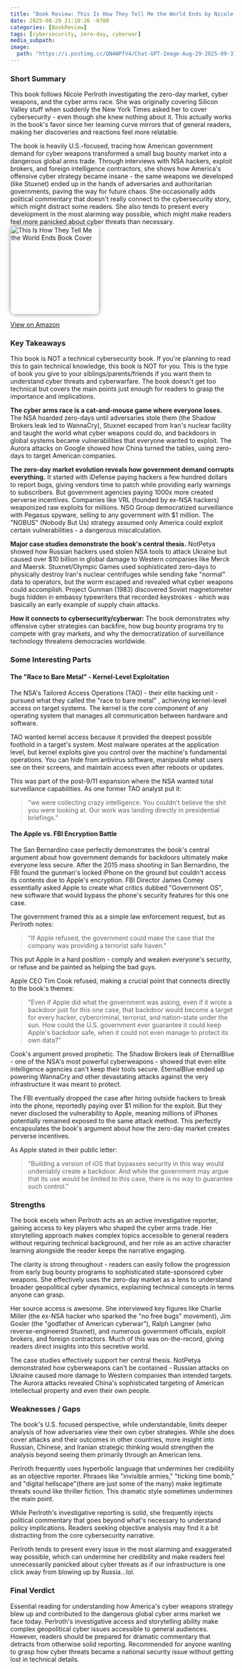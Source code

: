 ```yaml
---
title: "Book Review: This Is How They Tell Me the World Ends by Nicole Perlroth"
date: 2025-08-29 21:10:26 -0700
categories: [BookReview]
tags: [cybersecurity, zero-day, cyberwar]
media_subpath: 
image: 
  path: "https://i.postimg.cc/QN4WPfV4/Chat-GPT-Image-Aug-29-2025-09-37-08-PM.png"
---
```


### Short Summary

This book follows Nicole Perlroth investigating the zero-day market, cyber weapons, and the cyber arms race. She was originally covering Silicon Valley stuff when suddenly the New York Times asked her to cover cybersecurity - even though she knew nothing about it. This actually works in the book's favor since her learning curve mirrors that of general readers, making her discoveries and reactions feel more relatable.

The book is heavily U.S.-focused, tracing how American government demand for cyber weapons transformed a small bug bounty market into a dangerous global arms trade. Through interviews with NSA hackers, exploit brokers, and foreign intelligence contractors, she shows how America's offensive cyber strategy became insane - the same weapons we developed (like Stuxnet) ended up in the hands of adversaries and authoritarian governments, paving the way for future chaos. She occasionally adds political commentary that doesn't really connect to the cybersecurity story, which might distract some readers. She also tends to present every development in the most alarming way possible, which might make readers feel more panicked about cyber threats than necessary.
<img src="https://m.media-amazon.com/images/I/51cRIu2us8L._SY445_SX342_.jpg"
     alt="This Is How They Tell Me the World Ends Book Cover"
     style="width: 200px; border-radius: 12px; box-shadow: 0 0 10px rgba(0,0,0,0.4);" />
<p style="margin-top: 0.5rem;">
   <a href="https://www.amazon.com/This-They-Tell-World-Ends/dp/1635576059" target="_blank" rel="noopener noreferrer">
    View on Amazon
  </a>
</p>

### **Key Takeaways**

This book is NOT a technical cybersecurity book. If you're planning to read this to gain technical knowledge, this book is NOT for you. This is the type of book you give to your siblings/parents/friends if you want them to understand cyber threats and cyberwarfare. The book doesn't get too technical but covers the main points just enough for readers to grasp the importance and implications.

**The cyber arms race is a cat-and-mouse game where everyone loses.** The NSA hoarded zero-days until adversaries stole them (the Shadow Brokers leak led to WannaCry), Stuxnet escaped from Iran's nuclear facility and taught the world what cyber weapons could do, and backdoors in global systems became vulnerabilities that everyone wanted to exploit. The Aurora attacks on Google showed how China turned the tables, using zero-days to target American companies.

**The zero-day market evolution reveals how government demand corrupts everything.** It started with iDefense paying hackers a few hundred dollars to report bugs, giving vendors time to patch while providing early warnings to subscribers. But government agencies paying 1000x more created perverse incentives. Companies like VRL (founded by ex-NSA hackers) weaponized raw exploits for millions. NSO Group democratized surveillance with Pegasus spyware, selling to any government with $1 million. The "NOBUS" (Nobody But Us) strategy assumed only America could exploit certain vulnerabilities - a dangerous miscalculation.

**Major case studies demonstrate the book's central thesis.** NotPetya showed how Russian hackers used stolen NSA tools to attack Ukraine but caused over $10 billion in global damage to Western companies like Merck and Maersk. Stuxnet/Olympic Games used sophisticated zero-days to physically destroy Iran's nuclear centrifuges while sending fake "normal" data to operators, but the worm escaped and revealed what cyber weapons could accomplish. Project Gunman (1983) discovered Soviet magnetometer bugs hidden in embassy typewriters that recorded keystrokes -  which was basically an early example of supply chain attacks.

**How it connects to cybersecurity/cyberwar:** The book demonstrates why offensive cyber strategies can backfire, how bug bounty programs try to compete with gray markets, and why the democratization of surveillance technology threatens democracies worldwide. 

### **Some Interesting Parts**

#### **The "Race to Bare Metal" - Kernel-Level Exploitation**

The NSA's Tailored Access Operations (TAO) - their elite hacking unit -  pursued what they called the "race to bare metal" ,  achieving kernel-level access on target systems. The kernel is the core component of any operating system that manages all communication between hardware and software.

TAO wanted kernel access because it provided the deepest possible foothold in a target's system. Most malware operates at the application level, but kernel exploits give you control over the machine's fundamental operations. You can hide from antivirus software, manipulate what users see on their screens, and maintain access even after reboots or updates.

This was part of the post-9/11 expansion where the NSA wanted total surveillance capabilities. As one former TAO analyst put it:

> "we were collecting crazy intelligence. You couldn't believe the shit you were looking at. Our work was landing directly in presidential briefings."


#### **The Apple vs. FBI Encryption Battle**

The San Bernardino case perfectly demonstrates the book's central argument about how government demands for backdoors ultimately make everyone less secure. After the 2015 mass shooting in San Bernardino, the FBI found the gunman's locked iPhone on the ground but couldn't access its contents due to Apple's encryption. FBI Director James Comey essentially asked Apple to create what critics dubbed "Government OS", new software that would bypass the phone's security features for this one case.

The government framed this as a simple law enforcement request, but as Perlroth notes:

> "If Apple refused, the government could make the case that the company was providing a terrorist safe haven."


This put Apple in a hard position - comply and weaken everyone's security, or refuse and be painted as helping the bad guys.

Apple CEO Tim Cook refused, making a crucial point that connects directly to the book's themes:

> "Even if Apple did what the government was asking, even if it wrote a backdoor just for this one case, that backdoor would become a target for every hacker, cybercriminal, terrorist, and nation-state under the sun. How could the U.S. government ever guarantee it could keep Apple's backdoor safe, when it could not even manage to protect its own data?"


Cook's argument proved prophetic. The Shadow Brokers leak of EternalBlue - one of the NSA's most powerful cyberweapons - showed that even elite intelligence agencies can't keep their tools secure. EternalBlue ended up powering WannaCry and other devastating attacks against the very infrastructure it was meant to protect.

The FBI eventually dropped the case after hiring outside hackers to break into the phone, reportedly paying over $1 million for the exploit. But they never disclosed the vulnerability to Apple, meaning millions of iPhones potentially remained exposed to the same attack method.  This perfectly encapsulates the book's argument about how the zero-day market creates perverse incentives.

As Apple stated in their public letter:

> "Building a version of iOS that bypasses security in this way would undeniably create a backdoor. And while the government may argue that its use would be limited to this case, there is no way to guarantee such control."


### **Strengths**

The book excels when Perlroth acts as an active investigative reporter, gaining access to key players who shaped the cyber arms trade. Her storytelling approach makes complex topics accessible to general readers without requiring technical background, and her role as an active character learning alongside the reader keeps the narrative engaging.

The clarity is strong throughout - readers can easily follow the progression from early bug bounty programs to sophisticated state-sponsored cyber weapons. She effectively uses the zero-day market as a lens to understand broader geopolitical cyber dynamics, explaining technical concepts  in terms anyone can grasp.

Her source access is awesome. She interviewed key figures like Charlie Miller (the ex-NSA hacker who sparked the "no free bugs" movement), Jim Gosler (the "godfather of American cyberwar"), Ralph Langner (who reverse-engineered Stuxnet), and numerous government officials, exploit brokers, and foreign contractors. Much of this was on-the-record, giving readers direct insights into this secretive world.

The case studies effectively support her central thesis. NotPetya demonstrated how cyberweapons can't be contained - Russian attacks on Ukraine caused more damage to Western companies than intended targets. The Aurora attacks revealed China's sophisticated targeting of American intellectual property and even their own people. 

### **Weaknesses / Gaps**

The book's U.S. focused perspective, while understandable, limits deeper analysis of how adversaries view their own cyber strategies. While she does cover attacks and their outcomes in other countries, more insight into Russian, Chinese, and Iranian strategic thinking would strengthen the analysis beyond seeing them primarily through an American lens.

Perlroth frequently uses hyperbolic language that undermines her credibility as an objective reporter. Phrases like "invisible armies," "ticking time bomb," and "digital hellscape"(there are just some of the many) make legitimate threats sound like thriller fiction. This dramatic style sometimes undermines the main point.

While Perlroth's investigative reporting is solid, she frequently injects political commentary that goes beyond what's necessary to understand policy implications. Readers seeking objective analysis may find  it a bit distracting from the core cybersecurity narrative.

Perlroth tends to present every issue in the most alarming and exaggerated way possible, which can undermine her credibility and make readers feel unnecessarily panicked about cyber threats as if our infrastructure is one click away from blowing up by Russia…lol. 

### **Final Verdict**

Essential reading for understanding how America's cyber weapons strategy blew up  and contributed to the dangerous global cyber arms market we face today. Perlroth's investigative access and storytelling ability make complex geopolitical cyber issues accessible to general audiences. However, readers should be prepared for dramatic commentary that detracts from otherwise solid reporting. Recommended for anyone wanting to grasp how cyber threats became a national security issue without getting lost in technical details.